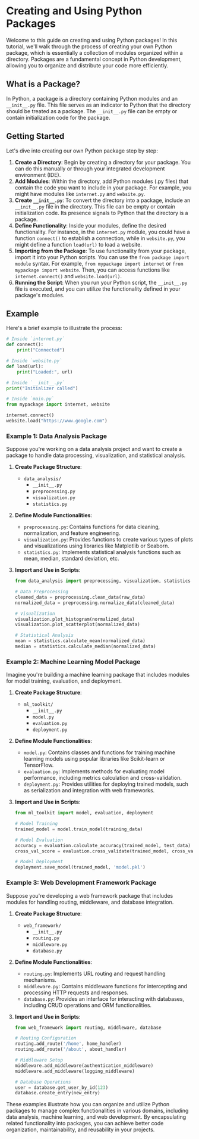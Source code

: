 # Creating and Using Python Packages

Welcome to this guide on creating and using Python packages! In this tutorial, we'll walk through the process of creating your own Python package, which is essentially a collection of modules organized within a directory. Packages are a fundamental concept in Python development, allowing you to organize and distribute your code more efficiently.

## What is a Package?

In Python, a package is a directory containing Python modules and an `__init__.py` file. This file serves as an indicator to Python that the directory should be treated as a package. The `__init__.py` file can be empty or contain initialization code for the package.

## Getting Started

Let's dive into creating our own Python package step by step:

1. **Create a Directory**: Begin by creating a directory for your package. You can do this manually or through your integrated development environment (IDE).
2. **Add Modules**: Within the directory, add Python modules (.py files) that contain the code you want to include in your package. For example, you might have modules like `internet.py` and `website.py`.
3. **Create `__init__.py`**: To convert the directory into a package, include an `__init__.py` file in the directory. This file can be empty or contain initialization code. Its presence signals to Python that the directory is a package.
4. **Define Functionality**: Inside your modules, define the desired functionality. For instance, in the `internet.py` module, you could have a function `connect()` to establish a connection, while in `website.py`, you might define a function `load(url)` to load a website.
5. **Importing from the Package**: To use functionality from your package, import it into your Python scripts. You can use the `from package import module` syntax. For example, `from mypackage import internet` or `from mypackage import website`. Then, you can access functions like `internet.connect()` and `website.load(url)`.
6. **Running the Script**: When you run your Python script, the `__init__.py` file is executed, and you can utilize the functionality defined in your package's modules.

## Example

Here's a brief example to illustrate the process:

```python
# Inside `internet.py`
def connect():
    print("Connected")

# Inside `website.py`
def load(url):
    print("Loaded:", url)

# Inside `__init__.py`
print("Initializer called")

# Inside `main.py`
from mypackage import internet, website

internet.connect()
website.load("https://www.google.com")
```

### Example 1: Data Analysis Package

Suppose you're working on a data analysis project and want to create a package to handle data processing, visualization, and statistical analysis.

1. **Create Package Structure**:

   - `data_analysis/`
     - `__init__.py`
     - `preprocessing.py`
     - `visualization.py`
     - `statistics.py`
2. **Define Module Functionalities**:

   - `preprocessing.py`: Contains functions for data cleaning, normalization, and feature engineering.
   - `visualization.py`: Provides functions to create various types of plots and visualizations using libraries like Matplotlib or Seaborn.
   - `statistics.py`: Implements statistical analysis functions such as mean, median, standard deviation, etc.
3. **Import and Use in Scripts**:

   ```python
   from data_analysis import preprocessing, visualization, statistics

   # Data Preprocessing
   cleaned_data = preprocessing.clean_data(raw_data)
   normalized_data = preprocessing.normalize_data(cleaned_data)

   # Visualization
   visualization.plot_histogram(normalized_data)
   visualization.plot_scatterplot(normalized_data)

   # Statistical Analysis
   mean = statistics.calculate_mean(normalized_data)
   median = statistics.calculate_median(normalized_data)
   ```

### Example 2: Machine Learning Model Package

Imagine you're building a machine learning package that includes modules for model training, evaluation, and deployment.

1. **Create Package Structure**:

   - `ml_toolkit/`
     - `__init__.py`
     - `model.py`
     - `evaluation.py`
     - `deployment.py`
2. **Define Module Functionalities**:

   - `model.py`: Contains classes and functions for training machine learning models using popular libraries like Scikit-learn or TensorFlow.
   - `evaluation.py`: Implements methods for evaluating model performance, including metrics calculation and cross-validation.
   - `deployment.py`: Provides utilities for deploying trained models, such as serialization and integration with web frameworks.
3. **Import and Use in Scripts**:

   ```python
   from ml_toolkit import model, evaluation, deployment

   # Model Training
   trained_model = model.train_model(training_data)

   # Model Evaluation
   accuracy = evaluation.calculate_accuracy(trained_model, test_data)
   cross_val_score = evaluation.cross_validate(trained_model, cross_val_data)

   # Model Deployment
   deployment.save_model(trained_model, 'model.pkl')
   ```

### Example 3: Web Development Framework Package

Suppose you're developing a web framework package that includes modules for handling routing, middleware, and database integration.

1. **Create Package Structure**:

   - `web_framework/`
     - `__init__.py`
     - `routing.py`
     - `middleware.py`
     - `database.py`
2. **Define Module Functionalities**:

   - `routing.py`: Implements URL routing and request handling mechanisms.
   - `middleware.py`: Contains middleware functions for intercepting and processing HTTP requests and responses.
   - `database.py`: Provides an interface for interacting with databases, including CRUD operations and ORM functionalities.
3. **Import and Use in Scripts**:

   ```python
   from web_framework import routing, middleware, database

   # Routing Configuration
   routing.add_route('/home', home_handler)
   routing.add_route('/about', about_handler)

   # Middleware Setup
   middleware.add_middleware(authentication_middleware)
   middleware.add_middleware(logging_middleware)

   # Database Operations
   user = database.get_user_by_id(123)
   database.create_entry(new_entry)
   ```

These examples illustrate how you can organize and utilize Python packages to manage complex functionalities in various domains, including data analysis, machine learning, and web development. By encapsulating related functionality into packages, you can achieve better code organization, maintainability, and reusability in your projects.
